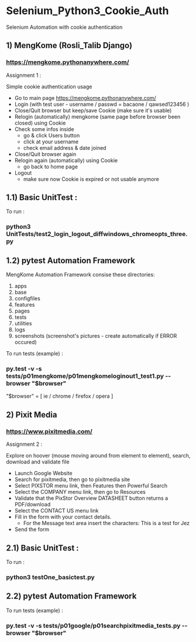 # Selenium_Python3_Cookie_Auth

Selenium Automation with cookie authentication

## 1) MengKome (Rosli_Talib Django)
### https://mengkome.pythonanywhere.com/ 

Assignment 1 :

Simple cookie authentication usage

- Go to main page https://mengkome.pythonanywhere.com/
- Login (with test user - username / passwd = bacaone / qawsed123456 )
- Close/Quit browser but keep/save Cookie (make sure it's usable)
- Relogin (automatically) mengkome (same page before browser been closed) using Cookie
- Check some infos inside 
  - go & click Users button
  - click at your username
  - check email address & date joined
- Close/Quit browser again
- Relogin again (automatically) using Cookie
  - go back to home page
- Logout 
  - make sure now Cookie is expired or not usable anymore

## 1.1) Basic UnitTest :

To run :

### python3 UnitTests/test2_login_logout_diffwindows_chromeopts_three.py

## 1.2) pytest Automation Framework

MengKome Automation Framework consise these directories:

1) apps
2) base
3) configfiles
4) features
5) pages
6) tests
7) utilities
8) logs
9) screenshots (screenshot's pictures - create automatically if ERROR occured)

To run tests (example) :

### py.test -v -s tests/p01mengkome/p01mengkomeloginout1_test1.py --browser "$browser"

"$browser" = [ ie / chrome / firefox / opera ]

## 2) Pixit Media
### https://www.pixitmedia.com/

Assignment 2 :

Explore on hoover (mouse moving around from element to element), search, download and validate file 

- Launch Google Website
- Search for pixitmedia, then go to pixitmedia site
- Select PIXSTOR menu link, then Features then Powerful Search
- Select the COMPANY menu link, then go to Resources
- Validate that the PixStor Overview DATASHEET button returns a PDF/download
- Select the CONTACT US menu link
- Fill in the form with your contact details.
  - For the Message text area insert the characters: This is a test for Jez
- Send the form

## 2.1) Basic UnitTest :

To run :

### python3 testOne_basictest.py

## 2.2) pytest Automation Framework

To run tests (example) :

### py.test -v -s tests/p01google/p01searchpixitmedia_tests.py --browser "$browser"

